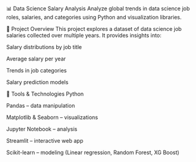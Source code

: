 📊 Data Science Salary Analysis
Analyze global trends in data science job roles, salaries, and categories using Python and visualization libraries.

📌 Project Overview
This project explores a dataset of data science job salaries collected over multiple years. It provides insights into:

Salary distributions by job title

Average salary per year

Trends in job categories

Salary prediction models

🧰 Tools & Technologies
Python

Pandas – data manipulation

Matplotlib & Seaborn – visualizations

Jupyter Notebook – analysis

Streamlit – interactive web app 

Scikit-learn – modeling (Linear regression, Random Forest, XG Boost)
